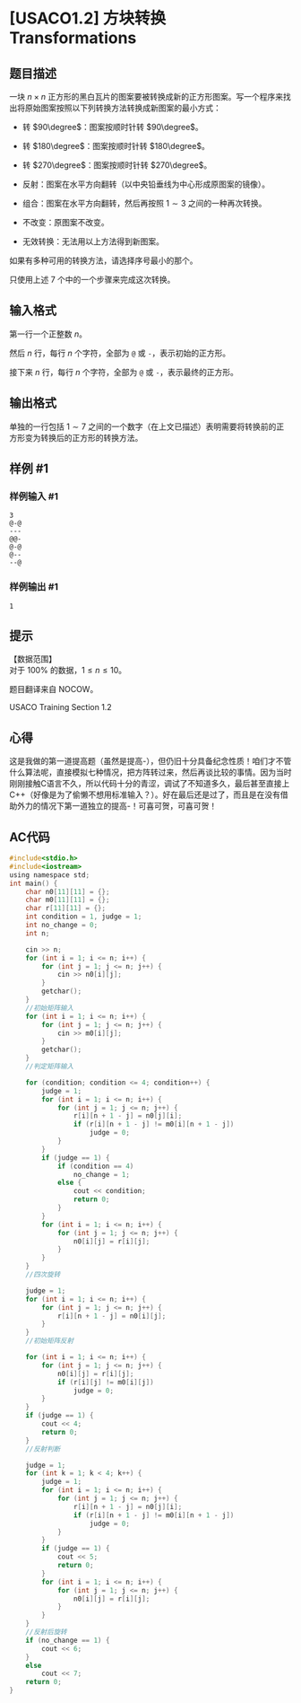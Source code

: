 # [USACO1.2] 方块转换 Transformations

## 题目描述

一块 $n \times n$ 正方形的黑白瓦片的图案要被转换成新的正方形图案。写一个程序来找出将原始图案按照以下列转换方法转换成新图案的最小方式：

- 转 $90\degree$：图案按顺时针转 $90\degree$。

- 转 $180\degree$：图案按顺时针转 $180\degree$。

- 转 $270\degree$：图案按顺时针转 $270\degree$。

- 反射：图案在水平方向翻转（以中央铅垂线为中心形成原图案的镜像）。

- 组合：图案在水平方向翻转，然后再按照 $1 \sim 3$ 之间的一种再次转换。

- 不改变：原图案不改变。

- 无效转换：无法用以上方法得到新图案。

如果有多种可用的转换方法，请选择序号最小的那个。

只使用上述 $7$ 个中的一个步骤来完成这次转换。

## 输入格式

第一行一个正整数 $n$。   

然后 $n$ 行，每行 $n$ 个字符，全部为 `@` 或 `-`，表示初始的正方形。

接下来 $n$ 行，每行 $n$ 个字符，全部为 `@` 或 `-`，表示最终的正方形。

## 输出格式

单独的一行包括 $1 \sim 7$ 之间的一个数字（在上文已描述）表明需要将转换前的正方形变为转换后的正方形的转换方法。

## 样例 #1

### 样例输入 #1

```
3
@-@
---
@@-
@-@
@--
--@
```

### 样例输出 #1

```
1
```

## 提示

【数据范围】  
对于 $100\%$ 的数据，$1\le n \le 10$。

题目翻译来自 NOCOW。

USACO Training Section 1.2

## 心得

这是我做的第一道提高题（虽然是提高-），但仍旧十分具备纪念性质！咱们才不管什么算法呢，直接模拟七种情况，把方阵转过来，然后再谈比较的事情。因为当时刚刚接触C语言不久，所以代码十分的青涩，调试了不知道多久，最后甚至直接上C++（好像是为了偷懒不想用标准输入？）。好在最后还是过了，而且是在没有借助外力的情况下第一道独立的提高-！可喜可贺，可喜可贺！

## AC代码
```c
#include<stdio.h>
#include<iostream>
using namespace std;
int main() {
    char n0[11][11] = {};
    char m0[11][11] = {};
    char r[11][11] = {};
    int condition = 1, judge = 1;
    int no_change = 0;
    int n;

    cin >> n;
    for (int i = 1; i <= n; i++) {
        for (int j = 1; j <= n; j++) {
            cin >> n0[i][j];
        }
        getchar();
    }
    //初始矩阵输入
    for (int i = 1; i <= n; i++) {
        for (int j = 1; j <= n; j++) {
            cin >> m0[i][j];
        }
        getchar();
    }
    //判定矩阵输入

    for (condition; condition <= 4; condition++) {
        judge = 1;
        for (int i = 1; i <= n; i++) {
            for (int j = 1; j <= n; j++) {
                r[i][n + 1 - j] = n0[j][i];
                if (r[i][n + 1 - j] != m0[i][n + 1 - j])
                    judge = 0;
            }
        }
        if (judge == 1) {
            if (condition == 4)
                no_change = 1;
            else {
                cout << condition;
                return 0;
            }
        }
        for (int i = 1; i <= n; i++) {
            for (int j = 1; j <= n; j++) {
                n0[i][j] = r[i][j];
            }
        }
    }
    //四次旋转

    judge = 1;
    for (int i = 1; i <= n; i++) {
        for (int j = 1; j <= n; j++) {
            r[i][n + 1 - j] = n0[i][j];
        }
    }
    //初始矩阵反射

    for (int i = 1; i <= n; i++) {
        for (int j = 1; j <= n; j++) {
            n0[i][j] = r[i][j];
            if (r[i][j] != m0[i][j])
                judge = 0;
        }
    }
    if (judge == 1) {
        cout << 4;
        return 0;
    }
    //反射判断

    judge = 1;
    for (int k = 1; k < 4; k++) {
        judge = 1;
        for (int i = 1; i <= n; i++) {
            for (int j = 1; j <= n; j++) {
                r[i][n + 1 - j] = n0[j][i];
                if (r[i][n + 1 - j] != m0[i][n + 1 - j])
                    judge = 0;
            }
        }
        if (judge == 1) {
            cout << 5;
            return 0;
        }
        for (int i = 1; i <= n; i++) {
            for (int j = 1; j <= n; j++) {
                n0[i][j] = r[i][j];
            }
        }
    }
    //反射后旋转
    if (no_change == 1) {
        cout << 6;
    }
    else
        cout << 7;
    return 0;
}
```
